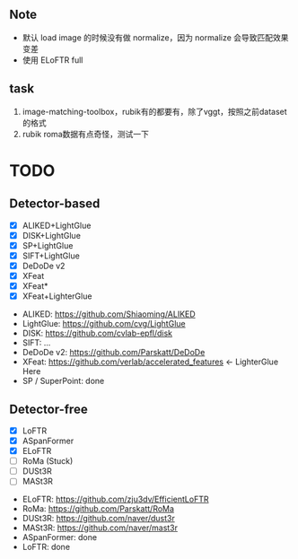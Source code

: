 ## Note

 - 默认 load image 的时候没有做 normalize，因为 normalize 会导致匹配效果变差
 - 使用 ELoFTR full

## task

1. image-matching-toolbox，rubik有的都要有，除了vggt，按照之前dataset的格式
2. rubik roma数据有点奇怪，测试一下

# TODO

## Detector-based

 - [x] ALIKED+LightGlue
 - [x] DISK+LightGlue
 - [x] SP+LightGlue
 - [x] SIFT+LightGlue
 - [x] DeDoDe v2
 - [x] XFeat
 - [x] XFeat*
 - [x] XFeat+LighterGlue

 - ALIKED: https://github.com/Shiaoming/ALIKED
 - LightGlue: https://github.com/cvg/LightGlue
 - DISK: https://github.com/cvlab-epfl/disk
 - SIFT: ...
 - DeDoDe v2: https://github.com/Parskatt/DeDoDe
 - XFeat: https://github.com/verlab/accelerated_features <- LighterGlue Here
 - SP / SuperPoint: done

## Detector-free

 - [x] LoFTR
 - [x] ASpanFormer
 - [x] ELoFTR
 - [ ] RoMa (Stuck)
 - [ ] DUSt3R
 - [ ] MASt3R

 - ELoFTR: https://github.com/zju3dv/EfficientLoFTR
 - RoMa: https://github.com/Parskatt/RoMa
 - DUSt3R: https://github.com/naver/dust3r
 - MASt3R: https://github.com/naver/mast3r
 - ASpanFormer: done
 - LoFTR: done
